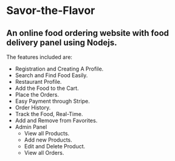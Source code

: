 # Savor-the-Flavor

## An online food ordering website with food delivery panel using Nodejs.

The features included are:
- Registration and Creating A Profile.
- Search and Find Food Easily.
- Restaurant Profile.
- Add the Food to the Cart.
- Place the Orders.
- Easy Payment through Stripe.
- Order History.
- Track the Food, Real-Time.
- Add and Remove from Favorites.
- Admin Panel
  - View all Products.
  - Add new Products.
  - Edit and Delete Product.
  - View all Orders.
